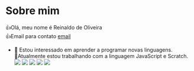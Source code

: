 # Sobre mim
👍Olá, meu nome é Reinaldo de Oliveira  
 👍Email para contato [email](oliveira.reinaldo@escola.pr.gov.br)
- 👀 Estou interessado em aprender a programar novas linguagens.  
 🌱Atualmente estou  trabalhando com a linguagem JavaScript e Scratch.  
![](https://img.shields.io/badge/Scratch-4D97FF?style=for-the-badge&logo=Scratch&logoColor=white)
![](https://img.shields.io/badge/JavaScript-323330?style=for-the-badge&logo=javascript&logoColor=F7DF1E)
![](https://img.shields.io/badge/HTML5-E34F26?style=for-the-badge&logo=html5&logoColor=white)
![](https://img.shields.io/badge/PHP-777BB4?style=for-the-badge&logo=php&logoColor=white)
![](https://img.shields.io/badge/Windows-017AD7?style=for-the-badge&logo=windows&logoColor=white)
